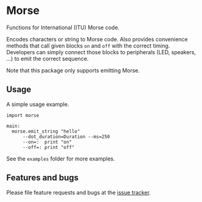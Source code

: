 # Morse
Functions for International (ITU) Morse code.

Encodes characters or string to Morse code. Also provides convenience methods
that call given blocks `on` and `off` with the correct timing. Developers can
simply connect those blocks to peripherals (LED, speakers, ...) to emit the
correct sequence.

Note that this package only supports emitting Morse.

## Usage
A simple usage example.

``` toit
import morse

main:
  morse.emit_string "hello"
      --dot_duration=Duration --ms=250
      --on=:  print "on"
      --off=: print "off"
```

See the `examples` folder for more examples.

## Features and bugs

Please file feature requests and bugs at the [issue tracker][tracker].

[tracker]: https://github.com/toitware/toit-morse/issues
